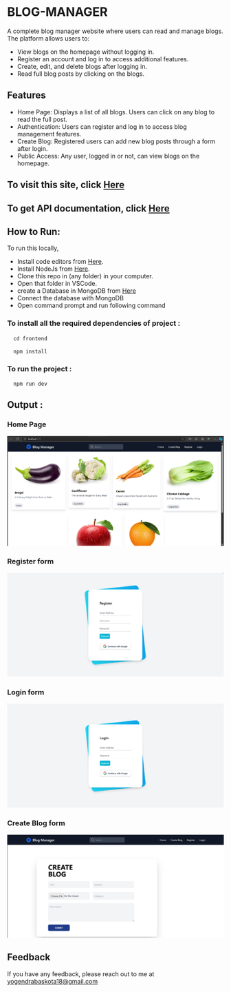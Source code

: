 
# BLOG-MANAGER

A complete blog manager website where users can read and manage blogs. The platform allows users to:

- View blogs on the homepage without logging in.
- Register an account and log in to access additional features.
- Create, edit, and delete blogs after logging in.
- Read full blog posts by clicking on the blogs.

## Features
- Home Page: Displays a list of all blogs. Users can click on any blog to read the full post.
- Authentication: Users can register and log in to access blog management features.
- Create Blog: Registered users can add new blog posts through a form after login.
- Public Access: Any user, logged in or not, can view blogs on the homepage.

 
## To visit this site, click [Here](https://blog-manager-eight.vercel.app/)
## To get API documentation, click [Here](https://documenter.getpostman.com/view/33322053/2sAXxPAYHJ)




## How to Run:

To run this locally, 
- Install code editors from [Here](https://code.visualstudio.com/download).
- Install NodeJs from [Here](https://nodejs.org/en/download/prebuilt-installer/current). 
- Clone this repo in (any folder) in your computer.
- Open that folder in VSCode. 
- create a Database in MongoDB from [Here](https://cloud.mongodb.com/)
- Connect the database with MongoDB
- Open command prompt and run following command 

### To install all the required dependencies of project :

```https
  cd frontend
```


```https 
  npm install
``` 
 ### To run the project :
```https 
  npm run dev
``` 


## Output :
  ### Home Page
  <img src="./output/home.png" />

  ### Register form
  <img src="./output/register.png" />

  ### Login form
  <img src="./output/login.png" />

  ### Create Blog form
  <img src="./output/createblog.png" />






## Feedback
  If you have any feedback, please reach out to me at yogendrabaskota18@gmail.com  


